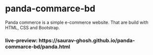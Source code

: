 # panda-commarce-bd
<p>Panda commerce is a simple e-commerce website. That are build with HTML, CSS and Bootstrap.</p>
<h3>live-preview: https://saurav-ghosh.github.io/panda-commarce-bd/panda.html</h3>
